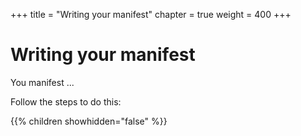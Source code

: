 +++
title = "Writing your manifest"
chapter = true
weight = 400
+++

# Writing your manifest

You manifest ...



Follow the steps to do this:

{{% children showhidden="false" %}}